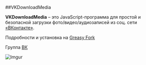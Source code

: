 ##VKDownloadMedia

**VKDownloadMedia** – это JavaScript-программа для простой и безопасной загрузки фото/видео/аудиозаписей из соц. сети [«ВКонтакте»](http://vk.com/).

Подробности и установка на [Greasy Fork](https://greasyfork.org/ru/scripts/7385-vkdownloadmedia)

Группа [ВК](https://vk.com/vkdownloadmedia)

![Imgur](http://i.imgur.com/1reXRyR.png)

